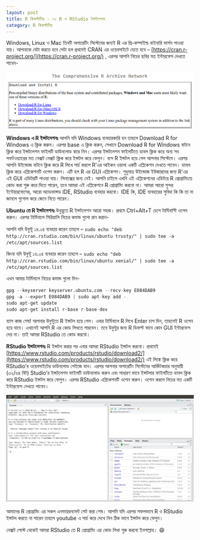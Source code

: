 ```yaml
---
layout: post
title: R কিকস্টার্টার - ০২ R ও RStudio ইন্সটলেশন
category: R কিকস্টার্টার
---
```

Windows, Linux ও Mac তিনটি অপারেটিং সিস্টেমের জন্যই R এর প্রি-কম্পাইল্ড বাইনারি ভার্সন পাওয়া যায়। আপনাকে যেটা করতে হবে সেটা হল প্রথমেই CRAN এর ওয়েবসাইটে যেতে হবে – [https://cran.r-project.org/](https://cran.r-project.org/) , এরপর আপনি নিচের ছবির মত ইন্টারফেস দেখতে পাবেন-

![alt text](/images/r-install-01.png "Install R")

**Windows এ R ইন্সটলেশনঃ** আপনি যদি Windows ব্যবহারকারি হন তাহলে Download R for Windows এ ক্লিক করুন। এরপর base এ ক্লিক করুন, সেখানে Download R for Windows বাটনে ক্লিক করে ইন্সটলেশন ফাইলটি ডাউনলোড করে নিন। এরপর  ইন্সটলেশন ফাইলটিতে ডাবল ক্লিক করে অন্য সব সফটওয়্যারের মত নেক্সট নেক্সট ক্লিক করে ইন্সটল করে ফেলুন। ব্যস R ইন্সটল হয়ে গেল আপনার সিস্টেমে। এরপর আপনি উইন্ডোজ বাটনে ক্লিক করে R লিখে সার্চ করলে R’এর আইকন ওয়ালা একটি এপ্লিকেশন দেখতে পাবেন। ডাবল ক্লিক করে এপ্লিকেশনটি ওপেন করুন। এটি হল R এর GUI এপ্লিকেশন। শুধুমাত্র উইন্ডোজ ইউজারদের জন্য R’এর এই GUI এডিটরটি পাওয়া যায়। লিনাক্সের জন্য নেই। আপনি চাইলে এখনি এই এপ্লিকেশনের এডিটরে R প্রোগ্রামিংয়ে কোড করা শুরু করে দিতে পারেন, তবে আমরা এই এপ্লিকেশনে R প্রোগ্রামিং করবো না। আমরা আরো সুন্দর ইন্টেয়ারফেসের, আরো অ্যাডভান্সড IDE, RStudio ব্যবহার করবো। IDE কি, IDE ব্যবহারের সুবিধা কি কি তা না জানলে গুগোল করে জেনে নিতে পারেন।

**Ubuntu তে R ইন্সটলেশনঃ** উবুন্তুতে R ইন্সটলেশন আরো সহজ। প্রথমে Ctrl+Alt+T চেপে টার্মিনাল্টি ওপেন করুন। এরপর টার্মিনালে সিরিয়ালি নিচের কমান্ড গুলো রান করান-

আপনি যদি উবুন্টু ১৪.০৪ ব্যবহার করেন তাহলে – `sudo echo "deb http://cran.rstudio.com/bin/linux/ubuntu trusty/" | sudo tee -a /etc/apt/sources.list`

কিংবা যদি উবুন্টু ১৬.০৪ ব্যবহার করেন তাহলে – `sudo echo "deb http://cran.rstudio.com/bin/linux/ubuntu xenial/" | sudo tee -a /etc/apt/sources.list`

এখন আবার টার্মিনালে নিচের কমান্ড গুলো দিন-

```python
gpg --keyserver keyserver.ubuntu.com --recv-key E084DAB9
gpg -a --export E084DAB9 | sudo apt-key add -
sudo apt-get update
sudo apt-get install r-base r-base-dev
```

ব্যাস কাজ শেষ! আপনার উবুন্টুতে R ইন্সটল হয়ে গেল। এবার টার্মিনালে R লিখে Enter চাপ দিন, তাহলেই R ওপেন হয়ে যাবে। এখানেই আপনি R এর কোড লিখতে পারবেন। তবে উবুন্টুর জন্য R ডিফল্ট ভাবে কোন GUI ইন্টারফেস দেয় না। তাই আমরা RStudio তে কোড করবো।

**RStudio ইন্সটলেশনঃ** R ইন্সটল করার পর এবার আমরা RStudio ইন্সটল করবো।
প্রথমেই [https://www.rstudio.com/products/rstudio/download2/](https://www.rstudio.com/products/rstudio/download2/) এই লিঙ্কে ক্লিক করে RStudio’র ওয়েবসাইটের ডাউনলোড পেইজে যান। এরপর আপনার অপারেটিং সিস্টেমের আর্কিটকচার অনুযায়ী (৩২/৬৪ বিট) Studio’র ইন্সটলেশন ফাইলটি ডাউনলোড করুন এবং সাধারণ ভাবে ইন্সটলার ফাইলটিতে ডাবল ক্লিক করে RStudio ইন্সটল করে ফেলুন।
এরপর RStudio এপ্লিকেশনটি ওপেন করুন। ওপেন করলে নিচের মত একটি ইন্টারফেস দেখতে পাবেন।

![alt text](/images/r-install-02.png "Install RStudio")

আমাদের R প্রোগ্রামিং এর সকল এনভায়রনমেন্ট সেট করা শেষ। আপনি যদি এরপর সফলভাবে R ও RStudio ইন্সটল করতে না পারেন তাহলে youtube এ সার্চ করে দেখে নিন ঠিক ভাবে ইন্সটল করে ফেলুন।

নেক্সট পোস্ট থেকেই আমরা RStudio তে R প্রোগ্রামিং এর কোড লিখা শুরু করবো ইনশাল্লাহ। :smile:
